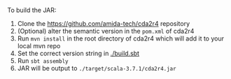 To build the JAR:

1. Clone the https://github.com/amida-tech/cda2r4 repository
2. (Optional) alter the semantic version in the `pom.xml` of cda2r4
3. Run `mvn install` in the root directory of cda2r4 which will add it to your local mvn repo
4. Set the correct version string in [./build.sbt](./build.sbt)
5. Run `sbt assembly`
6. JAR will be output to `./target/scala-3.7.1/cda2r4.jar`
